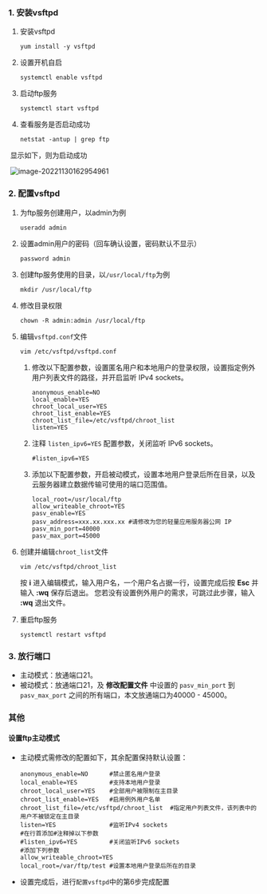 ### 1. 安装vsftpd

1. 安装vsftpd

   ```shell
   yum install -y vsftpd
   ```

2. 设置开机自启

   ```shell
   systemctl enable vsftpd
   ```

3. 启动ftp服务

   ```shell
   systemctl start vsftpd
   ```

4. 查看服务是否启动成功

   ```shell
   netstat -antup | grep ftp
   ```

​	显示如下，则为启动成功

​	![image-20221130162954961](http://img.lonely.icu//lonely-md/202211301630077.png)

### 2. 配置vsftpd

1. 为ftp服务创建用户，以admin为例

   ```shell
   useradd admin
   ```

2. 设置admin用户的密码（回车确认设置，密码默认不显示）

   ```shell
   password admin
   ```

3. 创建ftp服务使用的目录，以`/usr/local/ftp`为例

   ```shell
   mkdir /usr/local/ftp
   ```

4. 修改目录权限

   ```shell
   chown -R admin:admin /usr/local/ftp
   ```

5. 编辑`vsftpd.conf`文件

   ```shell
   vim /etc/vsftpd/vsftpd.conf
   ```

   1. 修改以下配置参数，设置匿名用户和本地用户的登录权限，设置指定例外用户列表文件的路径，并开启监听 IPv4 sockets。

      ```
      anonymous_enable=NO
      local_enable=YES
      chroot_local_user=YES
      chroot_list_enable=YES
      chroot_list_file=/etc/vsftpd/chroot_list
      listen=YES
      ```

   2. 注释 `listen_ipv6=YES` 配置参数，关闭监听 IPv6 sockets。

      ```
      #listen_ipv6=YES
      ```

   3. 添加以下配置参数，开启被动模式，设置本地用户登录后所在目录，以及云服务器建立数据传输可使用的端口范围值。

      ```
      local_root=/usr/local/ftp
      allow_writeable_chroot=YES
      pasv_enable=YES
      pasv_address=xxx.xx.xxx.xx #请修改为您的轻量应用服务器公网 IP
      pasv_min_port=40000
      pasv_max_port=45000
      ```

6. 创建并编辑`chroot_list`文件

   ```
   vim /etc/vsftpd/chroot_list
   ```

   按 **i** 进入编辑模式，输入用户名，一个用户名占据一行，设置完成后按 **Esc** 并输入 **:wq** 保存后退出。
   您若没有设置例外用户的需求，可跳过此步骤，输入 **:wq** 退出文件。

7. 重启ftp服务

   ```shell
   systemctl restart vsftpd
   ```

### 3. 放行端口

- 主动模式：放通端口21。
- 被动模式：放通端口21，及 **修改配置文件** 中设置的 `pasv_min_port` 到 `pasv_max_port` 之间的所有端口，本文放通端口为40000 - 45000。

### 其他

#### 设置ftp主动模式

- 主动模式需修改的配置如下，其余配置保持默认设置：

  ```
  anonymous_enable=NO      #禁止匿名用户登录
  local_enable=YES         #支持本地用户登录
  chroot_local_user=YES    #全部用户被限制在主目录
  chroot_list_enable=YES   #启用例外用户名单
  chroot_list_file=/etc/vsftpd/chroot_list  #指定用户列表文件，该列表中的用户不被锁定在主目录
  listen=YES               #监听IPv4 sockets
  #在行首添加#注释掉以下参数
  #listen_ipv6=YES         #关闭监听IPv6 sockets
  #添加下列参数
  allow_writeable_chroot=YES
  local_root=/var/ftp/test #设置本地用户登录后所在的目录
  ```

- 设置完成后，进行`配置vsftpd`中的第6步完成配置